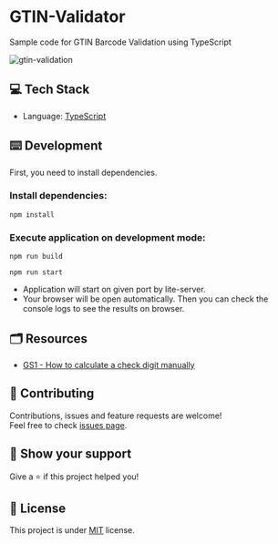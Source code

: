 # GTIN-Validator
 Sample code for GTIN Barcode Validation using TypeScript
 
![gtin-validation](https://github.com/mehmetnuribolat/GTIN-Validator/assets/145845943/bfd9d87a-460d-4517-9eec-42f1a1c682d0)

## 💻 Tech Stack

- Language: [TypeScript](https://www.typescriptlang.org/)

## ⌨️ Development

First, you need to install dependencies.

### Install dependencies:

```
npm install
```

### Execute application on development mode:

```
npm run build
```

```
npm run start
```

- Application will start on given port by lite-server.
- Your browser will be open automatically. Then you can check the console logs to see the results on browser.

## :card_index_dividers: Resources
- [GS1 - How to calculate a check digit manually](https://www.gs1.org/services/how-calculate-check-digit-manually)

## 🤝 Contributing

Contributions, issues and feature requests are welcome!<br />Feel free to check [issues page](https://github.com/mehmetnuribolat/GTIN-Validator/issues).

## :pray: Show your support

Give a ⭐️ if this project helped you!

## 📝 License

This project is under [MIT](https://github.com/mehmetnuribolat/GTIN-Validator/blob/main/LICENSE) license.
